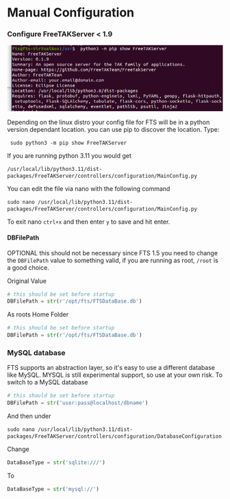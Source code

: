 
# Manual Configuration

### Configure FreeTAKServer < 1.9
![image](../Installation/images/configure_fts.png)

Depending on the linux distro your config file for FTS will be in a python version dependant location.
you can use pip to discover the location. Type:
```
 sudo python3 -m pip show FreeTAKServer
```

If you are running python 3.11 you would get
```
/usr/local/lib/python3.11/dist-packages/FreeTAKServer/controllers/configuration/MainConfig.py
```

You can edit the file via nano with the following command

```
sudo nano /usr/local/lib/python3.11/dist-packages/FreeTAKServer/controllers/configuration/MainConfig.py
```

To exit nano `ctrl+x` and then enter `y` to save and hit enter.

#### DBFilePath
OPTIONAL this should not be necessary since FTS 1.5
you need to change the `DBFilePath` value to something valid,
if you are running as root, `/root` is a good choice.

Original Value
```python
# this should be set before startup
DBFilePath = str(r'/opt/fts/FTSDataBase.db')
```

As roots Home Folder

```python
# this should be set before startup
DBFilePath = str(r'/opt/fts/FTSDataBase.db')
```
###  MySQL database
FTS supports an abstraction layer, so it's easy to use a different database like MySQL.
MYSQL is still experimental support, so use at your own risk.
To switch to a MySQL database
```python
# this should be set before startup
DBFilePath = str('user:pass@localhost/dbname')
```

And then under
```
sudo nano /usr/local/lib/python3.11/dist-packages/FreeTAKServer/controllers/configuration/DatabaseConfiguration.py
```

Change
```python
DataBaseType = str('sqlite:///')
```
To
```python
DataBaseType = str('mysql://')
```

